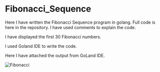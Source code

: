 # Fibonacci_Sequence

Here I have written the Fibonacci Sequence program in golang. Full code is here in the repository. 
I have used comments to explain the code.

I have displayed the first 30 Fibonacci numbers.

I used Goland IDE to write the code.

Here I have attached the output from GoLand IDE.

![Fibonacci](https://user-images.githubusercontent.com/16424882/94463784-1afc0680-0183-11eb-8c1a-befedc57840e.JPG)
